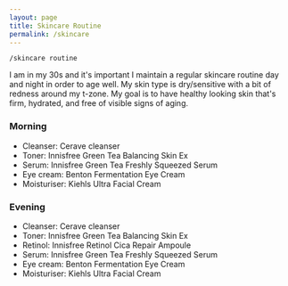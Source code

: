 ```yaml
---
layout: page
title: Skincare Routine
permalink: /skincare
---
```


`/skincare routine`

I am in my 30s and it's important I maintain a regular skincare routine day and night in order to age well. My skin type is dry/sensitive with a bit of redness around my t-zone. My goal is to have healthy looking skin that's firm, hydrated, and free of visible signs of aging. 

### Morning

- Cleanser: Cerave cleanser
- Toner: Innisfree Green Tea Balancing Skin Ex
- Serum: Innisfree Green Tea Freshly Squeezed Serum
- Eye cream: Benton Fermentation Eye Cream
- Moisturiser: Kiehls Ultra Facial Cream


### Evening

- Cleanser: Cerave cleanser
- Toner: Innisfree Green Tea Balancing Skin Ex
- Retinol: Innisfree Retinol Cica Repair Ampoule
- Serum: Innisfree Green Tea Freshly Squeezed Serum
- Eye cream: Benton Fermentation Eye Cream
- Moisturiser: Kiehls Ultra Facial Cream

<style>
  .wrapper {
    max-width: 58em;
  }
</style>